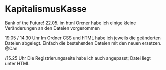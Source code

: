 # KapitalismusKasse
Bank of the Future!
22.05.
im html Ordner habe ich einige kleine Veränderungen an den Dateien vorgenommen

19.05 / 14.30 Uhr
Im Ordner CSS und HTML habe ich jeweils die geänderten Dateien abgelegt.
Einfach die bestehenden Dateien mit den neuen ersetzen.
@Can

/15.25 Uhr
Die Registrierungsseite habe ich auch angepasst; Datei liegt unter HTML
